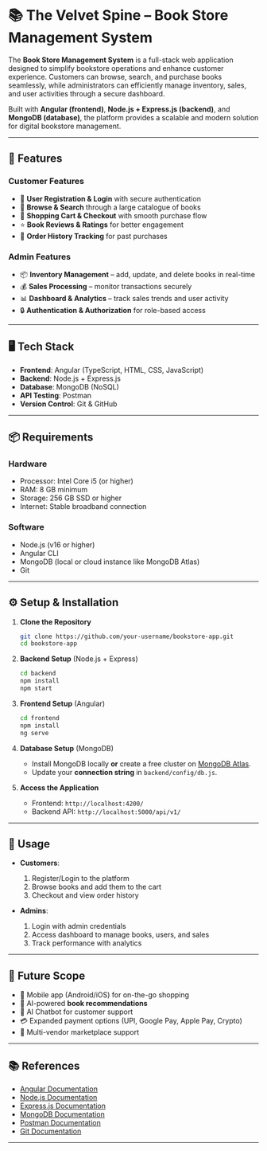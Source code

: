 
# 📚 The Velvet Spine – Book Store Management System

The **Book Store Management System** is a full-stack web application designed to simplify bookstore operations and enhance customer experience. Customers can browse, search, and purchase books seamlessly, while administrators can efficiently manage inventory, sales, and user activities through a secure dashboard.

Built with **Angular (frontend)**, **Node.js + Express.js (backend)**, and **MongoDB (database)**, the platform provides a scalable and modern solution for digital bookstore management.

---

## 🚀 Features

### Customer Features

* 👤 **User Registration & Login** with secure authentication
* 📖 **Browse & Search** through a large catalogue of books
* 🛒 **Shopping Cart & Checkout** with smooth purchase flow
* ⭐ **Book Reviews & Ratings** for better engagement
* 📜 **Order History Tracking** for past purchases

### Admin Features

* 📦 **Inventory Management** – add, update, and delete books in real-time
* 💰 **Sales Processing** – monitor transactions securely
* 📊 **Dashboard & Analytics** – track sales trends and user activity
* 🔒 **Authentication & Authorization** for role-based access

---

## 🖥️ Tech Stack

* **Frontend**: Angular (TypeScript, HTML, CSS, JavaScript)
* **Backend**: Node.js + Express.js
* **Database**: MongoDB (NoSQL)
* **API Testing**: Postman
* **Version Control**: Git & GitHub

---

## 📦 Requirements

### Hardware

* Processor: Intel Core i5 (or higher)
* RAM: 8 GB minimum
* Storage: 256 GB SSD or higher
* Internet: Stable broadband connection

### Software

* Node.js (v16 or higher)
* Angular CLI
* MongoDB (local or cloud instance like MongoDB Atlas)
* Git

---

## ⚙️ Setup & Installation

1. **Clone the Repository**

   ```bash
   git clone https://github.com/your-username/bookstore-app.git
   cd bookstore-app
   ```

2. **Backend Setup** (Node.js + Express)

   ```bash
   cd backend
   npm install
   npm start
   ```

3. **Frontend Setup** (Angular)

   ```bash
   cd frontend
   npm install
   ng serve
   ```

4. **Database Setup** (MongoDB)

   * Install MongoDB locally **or** create a free cluster on [MongoDB Atlas](https://www.mongodb.com/atlas).
   * Update your **connection string** in `backend/config/db.js`.

5. **Access the Application**

   * Frontend: `http://localhost:4200/`
   * Backend API: `http://localhost:5000/api/v1/`

---

## 🎯 Usage

* **Customers**:

  1. Register/Login to the platform
  2. Browse books and add them to the cart
  3. Checkout and view order history

* **Admins**:

  1. Login with admin credentials
  2. Access dashboard to manage books, users, and sales
  3. Track performance with analytics

---

## 🔮 Future Scope

* 📱 Mobile app (Android/iOS) for on-the-go shopping
* 🤖 AI-powered **book recommendations**
* 💬 AI Chatbot for customer support
* 💳 Expanded payment options (UPI, Google Pay, Apple Pay, Crypto)
* 🏬 Multi-vendor marketplace support

---

## 📚 References

* [Angular Documentation](https://angular.io/)
* [Node.js Documentation](https://nodejs.org/en/docs/)
* [Express.js Documentation](https://expressjs.com/)
* [MongoDB Documentation](https://www.mongodb.com/docs/)
* [Postman Documentation](https://learning.postman.com/docs/)
* [Git Documentation](https://git-scm.com/doc)

---
